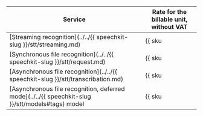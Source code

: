 | Service | Rate for the billable unit, without VAT |
|---------------------------------------------------------------------------------------| ----- |
| [Streaming recognition](../../{{ speechkit-slug }}/stt/streaming.md) | {{ sku|USD|speechkit.stt.v1|string }} |
| [Synchronous file recognition](../../{{ speechkit-slug }}/stt/request.md) | {{ sku|USD|speechkit.stt.v1|string }} |
| [Asynchronous file recognition](../../{{ speechkit-slug }}/stt/transcribation.md) | {{ sku|USD|speechkit.stt_long_running.v1|string }} |
| [Asynchronous file recognition, deferred mode](../../{{ speechkit-slug }}/stt/models#tags) model | {{ sku|USD|speechkit.stt_long_running_deferred.v1|string }} |
